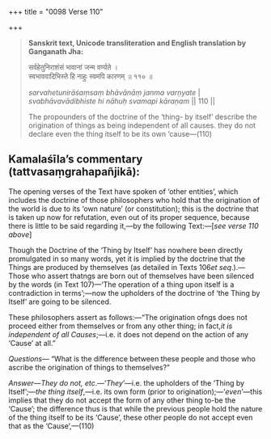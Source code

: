+++
title = "0098 Verse 110"

+++
> **Sanskrit text, Unicode transliteration and English translation by Ganganath Jha:** 
>
> सर्वहेतुनिराशंसं भावानां जन्म वर्ण्यते ।  
> स्वभाववादिभिस्ते हि नाहुः स्वमपि कारणम् ॥ ११० ॥ 
>
> *sarvahetunirāśaṃsaṃ bhāvānāṃ janma varṇyate* \|  
> *svabhāvavādibhiste hi nāhuḥ svamapi kāraṇam* \|\| 110 \|\| 
>
> The propounders of the doctrine of the ‘thing- by itself’ describe the origination of things as being independent of all causes. they do not declare even the thing itself to be its own ‘cause—(110)



## Kamalaśīla’s commentary (tattvasaṃgrahapañjikā):

The opening verses of the Text have spoken of ‘other entities’, which includes the doctrine of those philosophers who hold that the origination of the world is due to its ‘own nature’ (or constitution); this is the doctrine that is taken up now for refutation, even out of its proper sequence, because there is little to be said regarding it,—by the following Text:—[*see verse 110 above*]

Though the Doctrine of the ‘Thing by Itself’ has nowhere been directly promulgated in so many words, yet it is implied by the doctrine that the Things are produced by themselves (as detailed in Texts 106*et seq*.).—Those who assert thatngs are born out of themselves have been silenced by the words (in Text 107)—‘The operation of a thing upon itself is a contradiction in terms’;—now the upholders of the doctrine of ‘the Thing by Itself’ are going to be silenced.

These philosophers assert as follows:—“The origination ofngs does not proceed either from themselves or from any other thing; in fact,*it is independent of all Causes*;—i.e. it does not depend on the action of any ‘Cause’ at all.”

*Questions*— “What is the difference between these people and those who ascribe the origination of things to themselves?”

*Answer*—*They do not, etc*.—‘*They*’—i.e. the upholders of the ‘Thing by Itself’;—*the thing itself*,—i.e. its own form (prior to origination);—‘*even*’—this implies that they do not accept the form of any other thing to-be the ‘Cause’; the difference thus is that while the previous people hold the nature of the thing itself to be its ‘Cause’, these other people do not accept even that as the ‘Cause’,—(110)


